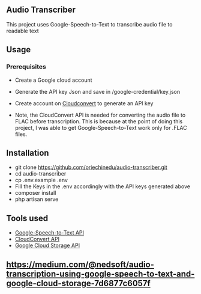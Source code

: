 ## Audio Transcriber

This project uses Google-Speech-to-Text to transcribe audio file to readable text

## Usage

### Prerequisites
- Create a Google cloud account
- Generate the API key Json and save in /google-credential/key.json

- Create account on [Cloudconvert](https://cloudconvert.com/api) to generate an API key
- Note, the CloudConvert API is needed for converting the audio file to FLAC before transcription. This is because at the point of doing this project, I was able to get Google-Speech-to-Text work only for .FLAC files.

## Installation
- git clone https://github.com/oriechinedu/audio-transcriber.git 
- cd audio-transcriber
- cp .env.example .env
- Fill the Keys in the .env accordingly with the API keys generated above
- composer install
- php artisan serve

## Tools used
- [Google-Speech-to-Text  API](https://cloud.google.com/speech-to-text/)
- [CloudConvert API](https://cloudconvert.com/api)
- [Google Cloud Storage API](https://cloud.google.com/storage/)


## https://medium.com/@nedsoft/audio-transcription-using-google-speech-to-text-and-google-cloud-storage-7d6877c6057f

